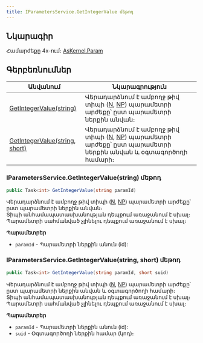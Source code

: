 ```yaml
---
title: IParametersService.GetIntegerValue մեթոդ  
---
```


## Նկարագիր

Համարժեքը 4x-ում։ [AsKernel.Param](https://armsoft.github.io/as4x-docs/HTM/ProgrGuide/Functions/Functions/ParameterManagment/Param.html)

## Գերբեռնումներ

| Անվանում | Նկարագրություն |
|--|--|
| [GetIntegerValue(string)](#iparametersservicegetintegervaluestring-մեթոդ) | Վերադարձնում է ամբողջ թիվ տիպի ([N](../../types/system_types.md#numericfieldtype), [NP](../../types/system_types.md#numericpositivefieldtype)) պարամետրի արժեքը՝ ըստ պարամետրի ներքին անվան։ |
| [GetIntegerValue(string, short)](#iparametersservicegetintegervaluestring-short-մեթոդ) | Վերադարձնում է ամբողջ թիվ տիպի ([N](../../types/system_types.md#numericfieldtype), [NP](../../types/system_types.md#numericpositivefieldtype)) պարամետրի արժեքը՝ ըստ պարամետրի ներքին անվան և օգտագործողի համարի։ |

### IParametersService.GetIntegerValue(string) մեթոդ

```c#
public Task<int> GetIntegerValue(string paramId)
```

Վերադարձնում է ամբողջ թիվ տիպի ([N](../../types/system_types.md#numericfieldtype), [NP](../../types/system_types.md#numericpositivefieldtype)) պարամետրի արժեքը՝ ըստ պարամետրի ներքին անվան։  
Տիպի անհամապատասխանության դեպքում առաջանում է սխալ։  
Պարամետրի սահմանված չլինելու դեպքում առաջանում է սխալ։

**Պարամետրեր**

* `paramId` - Պարամետրի ներքին անուն (id):

### IParametersService.GetIntegerValue(string, short) մեթոդ  

```c#
public Task<int> GetIntegerValue(string paramId, short suid)
```

Վերադարձնում է ամբողջ թիվ տիպի ([N](../../types/system_types.md#numericfieldtype), [NP](../../types/system_types.md#numericpositivefieldtype)) պարամետրի արժեքը՝ ըստ պարամետրի ներքին անվան և օգտագործողի համարի։  
Տիպի անհամապատասխանության դեպքում առաջանում է սխալ։  
Պարամետրի սահմանված չլինելու դեպքում առաջանում է սխալ։

**Պարամետրեր**

* `paramId` - Պարամետրի ներքին անուն (id):
* `suid` - Օգտագործողի ներքին համար (կոդ)։

